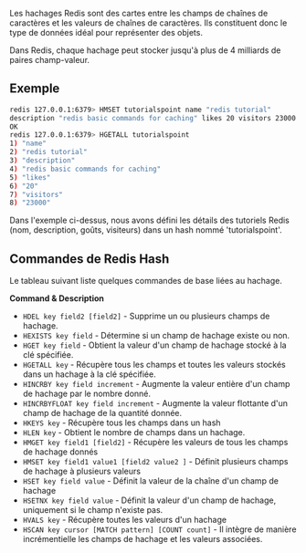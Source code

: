 Les hachages Redis sont des cartes entre les champs de chaînes de caractères et les valeurs de chaînes de caractères. Ils constituent donc le type de données idéal pour représenter des objets.

Dans Redis, chaque hachage peut stocker jusqu'à plus de 4 milliards de paires champ-valeur.

## Exemple

```bash
redis 127.0.0.1:6379> HMSET tutorialspoint name "redis tutorial" 
description "redis basic commands for caching" likes 20 visitors 23000 
OK 
redis 127.0.0.1:6379> HGETALL tutorialspoint  
1) "name" 
2) "redis tutorial" 
3) "description" 
4) "redis basic commands for caching" 
5) "likes" 
6) "20" 
7) "visitors" 
8) "23000"
```

Dans l'exemple ci-dessus, nous avons défini les détails des tutoriels Redis (nom, description, goûts, visiteurs) dans un hash nommé 'tutorialspoint'.

## Commandes de Redis Hash

Le tableau suivant liste quelques commandes de base liées au hachage.

**Command & Description**

- ```HDEL key field2 [field2]``` - Supprime un ou plusieurs champs de hachage.
- ```HEXISTS key field``` - Détermine si un champ de hachage existe ou non.
- ```HGET key field``` - Obtient la valeur d'un champ de hachage stocké à la clé spécifiée.
- ```HGETALL key``` - Récupère tous les champs et toutes les valeurs stockés dans un hachage à la clé spécifiée.
- ```HINCRBY key field increment``` - Augmente la valeur entière d'un champ de hachage par le nombre donné.
- ```HINCRBYFLOAT key field increment``` - Augmente la valeur flottante d'un champ de hachage de la quantité donnée.
- ```HKEYS key``` - Récupère tous les champs dans un hash
- ```HLEN key``` - Obtient le nombre de champs dans un hachage.
- ```HMGET key field1 [field2]``` - Récupère les valeurs de tous les champs de hachage donnés
- ```HMSET key field1 value1 [field2 value2 ]``` - Définit plusieurs champs de hachage à plusieurs valeurs
- ```HSET key field value``` - Définit la valeur de la chaîne d'un champ de hachage
- ```HSETNX key field value``` - Définit la valeur d'un champ de hachage, uniquement si le champ n'existe pas.
- ```HVALS key``` - Récupère toutes les valeurs d'un hachage
- ```HSCAN key cursor [MATCH pattern] [COUNT count]``` - Il intègre de manière incrémentielle les champs de hachage et les valeurs associées.